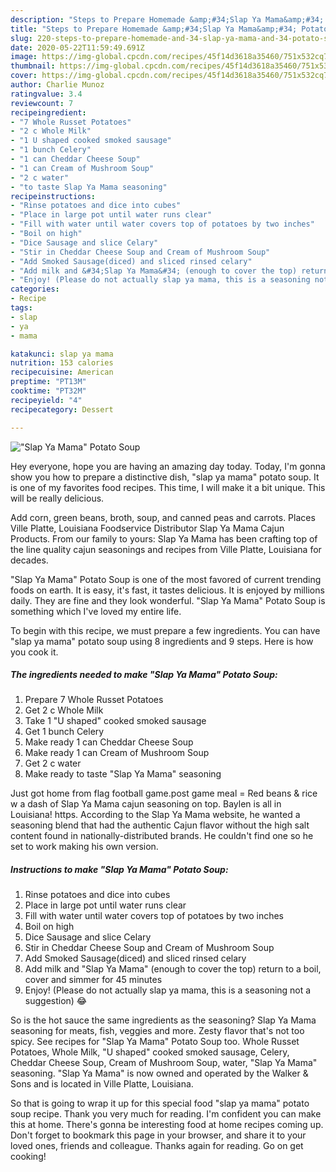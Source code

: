 ```yaml
---
description: "Steps to Prepare Homemade &amp;#34;Slap Ya Mama&amp;#34; Potato Soup"
title: "Steps to Prepare Homemade &amp;#34;Slap Ya Mama&amp;#34; Potato Soup"
slug: 220-steps-to-prepare-homemade-and-34-slap-ya-mama-and-34-potato-soup
date: 2020-05-22T11:59:49.691Z
image: https://img-global.cpcdn.com/recipes/45f14d3618a35460/751x532cq70/slap-ya-mama-potato-soup-recipe-main-photo.jpg
thumbnail: https://img-global.cpcdn.com/recipes/45f14d3618a35460/751x532cq70/slap-ya-mama-potato-soup-recipe-main-photo.jpg
cover: https://img-global.cpcdn.com/recipes/45f14d3618a35460/751x532cq70/slap-ya-mama-potato-soup-recipe-main-photo.jpg
author: Charlie Munoz
ratingvalue: 3.4
reviewcount: 7
recipeingredient:
- "7 Whole Russet Potatoes"
- "2 c Whole Milk"
- "1 U shaped cooked smoked sausage"
- "1 bunch Celery"
- "1 can Cheddar Cheese Soup"
- "1 can Cream of Mushroom Soup"
- "2 c water"
- "to taste Slap Ya Mama seasoning"
recipeinstructions:
- "Rinse potatoes and dice into cubes"
- "Place in large pot until water runs clear"
- "Fill with water until water covers top of potatoes by two inches"
- "Boil on high"
- "Dice Sausage and slice Celary"
- "Stir in Cheddar Cheese Soup and Cream of Mushroom Soup"
- "Add Smoked Sausage(diced) and sliced rinsed celary"
- "Add milk and &#34;Slap Ya Mama&#34; (enough to cover the top) return to a boil, cover and simmer for 45 minutes"
- "Enjoy! (Please do not actually slap ya mama, this is a seasoning not a suggestion) 😂"
categories:
- Recipe
tags:
- slap
- ya
- mama

katakunci: slap ya mama 
nutrition: 153 calories
recipecuisine: American
preptime: "PT13M"
cooktime: "PT32M"
recipeyield: "4"
recipecategory: Dessert

---
```



![&#34;Slap Ya Mama&#34; Potato Soup](https://img-global.cpcdn.com/recipes/45f14d3618a35460/751x532cq70/slap-ya-mama-potato-soup-recipe-main-photo.jpg)

Hey everyone, hope you are having an amazing day today. Today, I'm gonna show you how to prepare a distinctive dish, &#34;slap ya mama&#34; potato soup. It is one of my favorites food recipes. This time, I will make it a bit unique. This will be really delicious.

Add corn, green beans, broth, soup, and canned peas and carrots. Places Ville Platte, Louisiana Foodservice Distributor Slap Ya Mama Cajun Products. From our family to yours: Slap Ya Mama has been crafting top of the line quality cajun seasonings and recipes from Ville Platte, Louisiana for decades.

&#34;Slap Ya Mama&#34; Potato Soup is one of the most favored of current trending foods on earth. It is easy, it's fast, it tastes delicious. It is enjoyed by millions daily. They are fine and they look wonderful. &#34;Slap Ya Mama&#34; Potato Soup is something which I've loved my entire life.


To begin with this recipe, we must prepare a few ingredients. You can have &#34;slap ya mama&#34; potato soup using 8 ingredients and 9 steps. Here is how you cook it.

<!--inarticleads1-->

##### The ingredients needed to make &#34;Slap Ya Mama&#34; Potato Soup:

1. Prepare 7 Whole Russet Potatoes
1. Get 2 c Whole Milk
1. Take 1 &#34;U shaped&#34; cooked smoked sausage
1. Get 1 bunch Celery
1. Make ready 1 can Cheddar Cheese Soup
1. Make ready 1 can Cream of Mushroom Soup
1. Get 2 c water
1. Make ready to taste &#34;Slap Ya Mama&#34; seasoning


Just got home from flag football game.post game meal = Red beans &amp; rice w a dash of Slap Ya Mama cajun seasoning on top. Baylen is all in Louisiana! https. According to the Slap Ya Mama website, he wanted a seasoning blend that had the authentic Cajun flavor without the high salt content found in nationally-distributed brands. He couldn&#39;t find one so he set to work making his own version. 

<!--inarticleads2-->

##### Instructions to make &#34;Slap Ya Mama&#34; Potato Soup:

1. Rinse potatoes and dice into cubes
1. Place in large pot until water runs clear
1. Fill with water until water covers top of potatoes by two inches
1. Boil on high
1. Dice Sausage and slice Celary
1. Stir in Cheddar Cheese Soup and Cream of Mushroom Soup
1. Add Smoked Sausage(diced) and sliced rinsed celary
1. Add milk and &#34;Slap Ya Mama&#34; (enough to cover the top) return to a boil, cover and simmer for 45 minutes
1. Enjoy! (Please do not actually slap ya mama, this is a seasoning not a suggestion) 😂


So is the hot sauce the same ingredients as the seasoning? Slap Ya Mama seasoning for meats, fish, veggies and more. Zesty flavor that&#39;s not too spicy. See recipes for &#34;Slap Ya Mama&#34; Potato Soup too. Whole Russet Potatoes, Whole Milk, &#34;U shaped&#34; cooked smoked sausage, Celery, Cheddar Cheese Soup, Cream of Mushroom Soup, water, &#34;Slap Ya Mama&#34; seasoning. &#34;Slap Ya Mama&#34; is now owned and operated by the Walker &amp; Sons and is located in Ville Platte, Louisiana. 

So that is going to wrap it up for this special food &#34;slap ya mama&#34; potato soup recipe. Thank you very much for reading. I'm confident you can make this at home. There's gonna be interesting food at home recipes coming up. Don't forget to bookmark this page in your browser, and share it to your loved ones, friends and colleague. Thanks again for reading. Go on get cooking!
